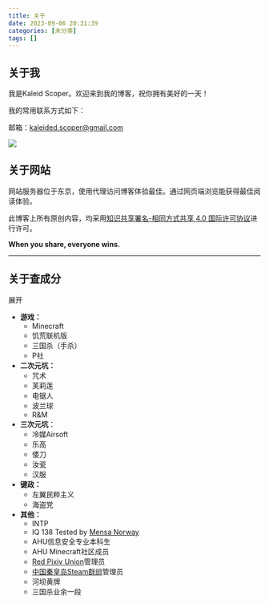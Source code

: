 ```yaml
---
title: 关于
date: 2023-09-06 20:31:39
categories: [未分类]
tags: []
---
```

## 关于我

我是Kaleid Scoper。欢迎来到我的博客，祝你拥有美好的一天！

我的常用联系方式如下：

邮箱：kaleided.scoper@gmail.com

![](http://testgames.me/wp-content/uploads/2024/11/683822431.jpg)

## 关于网站

网站服务器位于东京，使用代理访问博客体验最佳。通过网页端浏览能获得最佳阅读体验。

此博客上所有原创内容，均采用[知识共享署名-相同方式共享 4.0 国际许可协议](http://creativecommons.org/licenses/by-sa/4.0/)进行许可。

<b>When you share, everyone wins.</b>

---

## 关于查成分

展开

* <b>游戏：</b>
  + Minecraft
  + 饥荒联机版
  + 三国杀（手杀）
  + P社
* <b>二次元坑：</b>
  + 咒术
  + 芙莉莲
  + 电锯人
  + 波兰球
  + R&M
* <b>三次元坑</b>：
  + 冷媒Airsoft
  + 乐高
  + 倭刀
  + 汝瓷
  + 汉服
* <b>键政：</b>
  + 左翼民粹主义
  + 海盗党
* <b>其他：</b>
  + INTP
  + IQ 138 Tested by [Mensa Norway](https://test.mensa.no/Home/Test/en-US)
  + AHU信息安全专业本科生
  + AHU Minecraft社区成员
  + [Red Pixiv Union](https://www.pixiv.net/users/54704682)管理员
  + [中国秦皇岛Steam群组](https://steamcommunity.com/groups/chinaqinhuangdao)管理员
  + 河坝黄牌
  + 三国杀业余一段
